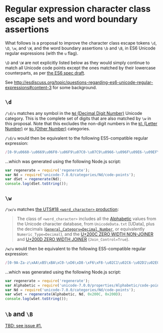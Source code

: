 # Regular expression character class escape sets and word boundary assertions

What follows is a proposal to improve the character class escape tokens `\d`, `\D`, `\w`, and `\W`, and the word boundary assertions `\b` and `\B`, in ES6 Unicode regular expressions (with the `u` flag).

`\D` and `\W` are not explicitly listed below as they would simply continue to match all Unicode code points except the ones matched by their lowercase counterparts, as per [the ES6 spec draft](http://mths.be/es6).

See <http://esdiscuss.org/topic/questions-regarding-es6-unicode-regular-expressions#content-3> for some background.

## `\d`

`/\d/u` matches any symbol in the [`Nd` (Decimal Digit Number)](http://codepoints.net/search?gc=Nd) Unicode category. This is the complete set of digits that are also matched by `\w` in this proposal. Note that this excludes the non-digit numbers in the [`Nl` (Letter Number)](http://codepoints.net/search?gc=Nl) or [`No` (Other Number)](http://codepoints.net/search?gc=No) categories.

`/\d/u` would then be equivalent to the following ES5-compatible regular expression:

```js
/[0-9\u0660-\u0669\u06F0-\u06F9\u07C0-\u07C9\u0966-\u096F\u09E6-\u09EF\u0A66-\u0A6F\u0AE6-\u0AEF\u0B66-\u0B6F\u0BE6-\u0BEF\u0C66-\u0C6F\u0CE6-\u0CEF\u0D66-\u0D6F\u0DE6-\u0DEF\u0E50-\u0E59\u0ED0-\u0ED9\u0F20-\u0F29\u1040-\u1049\u1090-\u1099\u17E0-\u17E9\u1810-\u1819\u1946-\u194F\u19D0-\u19D9\u1A80-\u1A89\u1A90-\u1A99\u1B50-\u1B59\u1BB0-\u1BB9\u1C40-\u1C49\u1C50-\u1C59\uA620-\uA629\uA8D0-\uA8D9\uA900-\uA909\uA9D0-\uA9D9\uA9F0-\uA9F9\uAA50-\uAA59\uABF0-\uABF9\uFF10-\uFF19]|\uD801[\uDCA0-\uDCA9]|\uD804[\uDC66-\uDC6F\uDCF0-\uDCF9\uDD36-\uDD3F\uDDD0-\uDDD9\uDEF0-\uDEF9]|\uD805[\uDCD0-\uDCD9\uDE50-\uDE59\uDEC0-\uDEC9]|\uD806[\uDCE0-\uDCE9]|\uD81A[\uDE60-\uDE69\uDF50-\uDF59]|\uD835[\uDFCE-\uDFFF]/
```

…which was generated using the following Node.js script:

```js
var regenerate = require('regenerate');
var Nd = require('unicode-7.0.0/categories/Nd/code-points');
var dSet = regenerate(Nd);
console.log(dSet.toString());
```

## `\w`

`/\w/u` matches [the UTS#18 `<word_character>` production](http://unicode.org/reports/tr18/#Simple_Word_Boundaries):

> The class of `<word_character>` includes all the [Alphabetic](http://unicode.org/reports/tr44/#Alphabetic) values from the Unicode character database, from `UnicodeData.txt` [UData], plus the decimals ([`General_Category=Decimal_Number`](http://codepoints.net/search?gc=Nd), or equivalently `Numeric_Type=Decimal`), and the [U+200C ZERO WIDTH NON-JOINER](http://codepoints.net/U+200C) and [U+200D ZERO WIDTH JOINER](http://codepoints.net/U+200D) (`Join_Control=True`).

`/w/u` would then be equivalent to the following ES5-compatible regular expression:

```js
/[0-9A-Za-z\xAA\xB5\xBA\xC0-\xD6\xD8-\xF6\xF8-\u02C1\u02C6-\u02D1\u02E0-\u02E4\u02EC\u02EE\u0345\u0370-\u0374\u0376\u0377\u037A-\u037D\u037F\u0386\u0388-\u038A\u038C\u038E-\u03A1\u03A3-\u03F5\u03F7-\u0481\u048A-\u052F\u0531-\u0556\u0559\u0561-\u0587\u05B0-\u05BD\u05BF\u05C1\u05C2\u05C4\u05C5\u05C7\u05D0-\u05EA\u05F0-\u05F2\u0610-\u061A\u0620-\u0657\u0659-\u0669\u066E-\u06D3\u06D5-\u06DC\u06E1-\u06E8\u06ED-\u06FC\u06FF\u0710-\u073F\u074D-\u07B1\u07C0-\u07EA\u07F4\u07F5\u07FA\u0800-\u0817\u081A-\u082C\u0840-\u0858\u08A0-\u08B2\u08E4-\u08E9\u08F0-\u093B\u093D-\u094C\u094E-\u0950\u0955-\u0963\u0966-\u096F\u0971-\u0983\u0985-\u098C\u098F\u0990\u0993-\u09A8\u09AA-\u09B0\u09B2\u09B6-\u09B9\u09BD-\u09C4\u09C7\u09C8\u09CB\u09CC\u09CE\u09D7\u09DC\u09DD\u09DF-\u09E3\u09E6-\u09F1\u0A01-\u0A03\u0A05-\u0A0A\u0A0F\u0A10\u0A13-\u0A28\u0A2A-\u0A30\u0A32\u0A33\u0A35\u0A36\u0A38\u0A39\u0A3E-\u0A42\u0A47\u0A48\u0A4B\u0A4C\u0A51\u0A59-\u0A5C\u0A5E\u0A66-\u0A75\u0A81-\u0A83\u0A85-\u0A8D\u0A8F-\u0A91\u0A93-\u0AA8\u0AAA-\u0AB0\u0AB2\u0AB3\u0AB5-\u0AB9\u0ABD-\u0AC5\u0AC7-\u0AC9\u0ACB\u0ACC\u0AD0\u0AE0-\u0AE3\u0AE6-\u0AEF\u0B01-\u0B03\u0B05-\u0B0C\u0B0F\u0B10\u0B13-\u0B28\u0B2A-\u0B30\u0B32\u0B33\u0B35-\u0B39\u0B3D-\u0B44\u0B47\u0B48\u0B4B\u0B4C\u0B56\u0B57\u0B5C\u0B5D\u0B5F-\u0B63\u0B66-\u0B6F\u0B71\u0B82\u0B83\u0B85-\u0B8A\u0B8E-\u0B90\u0B92-\u0B95\u0B99\u0B9A\u0B9C\u0B9E\u0B9F\u0BA3\u0BA4\u0BA8-\u0BAA\u0BAE-\u0BB9\u0BBE-\u0BC2\u0BC6-\u0BC8\u0BCA-\u0BCC\u0BD0\u0BD7\u0BE6-\u0BEF\u0C00-\u0C03\u0C05-\u0C0C\u0C0E-\u0C10\u0C12-\u0C28\u0C2A-\u0C39\u0C3D-\u0C44\u0C46-\u0C48\u0C4A-\u0C4C\u0C55\u0C56\u0C58\u0C59\u0C60-\u0C63\u0C66-\u0C6F\u0C81-\u0C83\u0C85-\u0C8C\u0C8E-\u0C90\u0C92-\u0CA8\u0CAA-\u0CB3\u0CB5-\u0CB9\u0CBD-\u0CC4\u0CC6-\u0CC8\u0CCA-\u0CCC\u0CD5\u0CD6\u0CDE\u0CE0-\u0CE3\u0CE6-\u0CEF\u0CF1\u0CF2\u0D01-\u0D03\u0D05-\u0D0C\u0D0E-\u0D10\u0D12-\u0D3A\u0D3D-\u0D44\u0D46-\u0D48\u0D4A-\u0D4C\u0D4E\u0D57\u0D60-\u0D63\u0D66-\u0D6F\u0D7A-\u0D7F\u0D82\u0D83\u0D85-\u0D96\u0D9A-\u0DB1\u0DB3-\u0DBB\u0DBD\u0DC0-\u0DC6\u0DCF-\u0DD4\u0DD6\u0DD8-\u0DDF\u0DE6-\u0DEF\u0DF2\u0DF3\u0E01-\u0E3A\u0E40-\u0E46\u0E4D\u0E50-\u0E59\u0E81\u0E82\u0E84\u0E87\u0E88\u0E8A\u0E8D\u0E94-\u0E97\u0E99-\u0E9F\u0EA1-\u0EA3\u0EA5\u0EA7\u0EAA\u0EAB\u0EAD-\u0EB9\u0EBB-\u0EBD\u0EC0-\u0EC4\u0EC6\u0ECD\u0ED0-\u0ED9\u0EDC-\u0EDF\u0F00\u0F20-\u0F29\u0F40-\u0F47\u0F49-\u0F6C\u0F71-\u0F81\u0F88-\u0F97\u0F99-\u0FBC\u1000-\u1036\u1038\u103B-\u1049\u1050-\u1062\u1065-\u1068\u106E-\u1086\u108E\u1090-\u1099\u109C\u109D\u10A0-\u10C5\u10C7\u10CD\u10D0-\u10FA\u10FC-\u1248\u124A-\u124D\u1250-\u1256\u1258\u125A-\u125D\u1260-\u1288\u128A-\u128D\u1290-\u12B0\u12B2-\u12B5\u12B8-\u12BE\u12C0\u12C2-\u12C5\u12C8-\u12D6\u12D8-\u1310\u1312-\u1315\u1318-\u135A\u135F\u1380-\u138F\u13A0-\u13F4\u1401-\u166C\u166F-\u167F\u1681-\u169A\u16A0-\u16EA\u16EE-\u16F8\u1700-\u170C\u170E-\u1713\u1720-\u1733\u1740-\u1753\u1760-\u176C\u176E-\u1770\u1772\u1773\u1780-\u17B3\u17B6-\u17C8\u17D7\u17DC\u17E0-\u17E9\u1810-\u1819\u1820-\u1877\u1880-\u18AA\u18B0-\u18F5\u1900-\u191E\u1920-\u192B\u1930-\u1938\u1946-\u196D\u1970-\u1974\u1980-\u19AB\u19B0-\u19C9\u19D0-\u19D9\u1A00-\u1A1B\u1A20-\u1A5E\u1A61-\u1A74\u1A80-\u1A89\u1A90-\u1A99\u1AA7\u1B00-\u1B33\u1B35-\u1B43\u1B45-\u1B4B\u1B50-\u1B59\u1B80-\u1BA9\u1BAC-\u1BE5\u1BE7-\u1BF1\u1C00-\u1C35\u1C40-\u1C49\u1C4D-\u1C7D\u1CE9-\u1CEC\u1CEE-\u1CF3\u1CF5\u1CF6\u1D00-\u1DBF\u1DE7-\u1DF4\u1E00-\u1F15\u1F18-\u1F1D\u1F20-\u1F45\u1F48-\u1F4D\u1F50-\u1F57\u1F59\u1F5B\u1F5D\u1F5F-\u1F7D\u1F80-\u1FB4\u1FB6-\u1FBC\u1FBE\u1FC2-\u1FC4\u1FC6-\u1FCC\u1FD0-\u1FD3\u1FD6-\u1FDB\u1FE0-\u1FEC\u1FF2-\u1FF4\u1FF6-\u1FFC\u200C\u200D\u2071\u207F\u2090-\u209C\u2102\u2107\u210A-\u2113\u2115\u2119-\u211D\u2124\u2126\u2128\u212A-\u212D\u212F-\u2139\u213C-\u213F\u2145-\u2149\u214E\u2160-\u2188\u24B6-\u24E9\u2C00-\u2C2E\u2C30-\u2C5E\u2C60-\u2CE4\u2CEB-\u2CEE\u2CF2\u2CF3\u2D00-\u2D25\u2D27\u2D2D\u2D30-\u2D67\u2D6F\u2D80-\u2D96\u2DA0-\u2DA6\u2DA8-\u2DAE\u2DB0-\u2DB6\u2DB8-\u2DBE\u2DC0-\u2DC6\u2DC8-\u2DCE\u2DD0-\u2DD6\u2DD8-\u2DDE\u2DE0-\u2DFF\u2E2F\u3005-\u3007\u3021-\u3029\u3031-\u3035\u3038-\u303C\u3041-\u3096\u309D-\u309F\u30A1-\u30FA\u30FC-\u30FF\u3105-\u312D\u3131-\u318E\u31A0-\u31BA\u31F0-\u31FF\u3400-\u4DB5\u4E00-\u9FCC\uA000-\uA48C\uA4D0-\uA4FD\uA500-\uA60C\uA610-\uA62B\uA640-\uA66E\uA674-\uA67B\uA67F-\uA69D\uA69F-\uA6EF\uA717-\uA71F\uA722-\uA788\uA78B-\uA78E\uA790-\uA7AD\uA7B0\uA7B1\uA7F7-\uA801\uA803-\uA805\uA807-\uA80A\uA80C-\uA827\uA840-\uA873\uA880-\uA8C3\uA8D0-\uA8D9\uA8F2-\uA8F7\uA8FB\uA900-\uA92A\uA930-\uA952\uA960-\uA97C\uA980-\uA9B2\uA9B4-\uA9BF\uA9CF-\uA9D9\uA9E0-\uA9E4\uA9E6-\uA9FE\uAA00-\uAA36\uAA40-\uAA4D\uAA50-\uAA59\uAA60-\uAA76\uAA7A\uAA7E-\uAABE\uAAC0\uAAC2\uAADB-\uAADD\uAAE0-\uAAEF\uAAF2-\uAAF5\uAB01-\uAB06\uAB09-\uAB0E\uAB11-\uAB16\uAB20-\uAB26\uAB28-\uAB2E\uAB30-\uAB5A\uAB5C-\uAB5F\uAB64\uAB65\uABC0-\uABEA\uABF0-\uABF9\uAC00-\uD7A3\uD7B0-\uD7C6\uD7CB-\uD7FB\uF900-\uFA6D\uFA70-\uFAD9\uFB00-\uFB06\uFB13-\uFB17\uFB1D-\uFB28\uFB2A-\uFB36\uFB38-\uFB3C\uFB3E\uFB40\uFB41\uFB43\uFB44\uFB46-\uFBB1\uFBD3-\uFD3D\uFD50-\uFD8F\uFD92-\uFDC7\uFDF0-\uFDFB\uFE70-\uFE74\uFE76-\uFEFC\uFF10-\uFF19\uFF21-\uFF3A\uFF41-\uFF5A\uFF66-\uFFBE\uFFC2-\uFFC7\uFFCA-\uFFCF\uFFD2-\uFFD7\uFFDA-\uFFDC]|\uD800[\uDC00-\uDC0B\uDC0D-\uDC26\uDC28-\uDC3A\uDC3C\uDC3D\uDC3F-\uDC4D\uDC50-\uDC5D\uDC80-\uDCFA\uDD40-\uDD74\uDE80-\uDE9C\uDEA0-\uDED0\uDF00-\uDF1F\uDF30-\uDF4A\uDF50-\uDF7A\uDF80-\uDF9D\uDFA0-\uDFC3\uDFC8-\uDFCF\uDFD1-\uDFD5]|\uD801[\uDC00-\uDC9D\uDCA0-\uDCA9\uDD00-\uDD27\uDD30-\uDD63\uDE00-\uDF36\uDF40-\uDF55\uDF60-\uDF67]|\uD802[\uDC00-\uDC05\uDC08\uDC0A-\uDC35\uDC37\uDC38\uDC3C\uDC3F-\uDC55\uDC60-\uDC76\uDC80-\uDC9E\uDD00-\uDD15\uDD20-\uDD39\uDD80-\uDDB7\uDDBE\uDDBF\uDE00-\uDE03\uDE05\uDE06\uDE0C-\uDE13\uDE15-\uDE17\uDE19-\uDE33\uDE60-\uDE7C\uDE80-\uDE9C\uDEC0-\uDEC7\uDEC9-\uDEE4\uDF00-\uDF35\uDF40-\uDF55\uDF60-\uDF72\uDF80-\uDF91]|\uD803[\uDC00-\uDC48]|\uD804[\uDC00-\uDC45\uDC66-\uDC6F\uDC82-\uDCB8\uDCD0-\uDCE8\uDCF0-\uDCF9\uDD00-\uDD32\uDD36-\uDD3F\uDD50-\uDD72\uDD76\uDD80-\uDDBF\uDDC1-\uDDC4\uDDD0-\uDDDA\uDE00-\uDE11\uDE13-\uDE34\uDE37\uDEB0-\uDEE8\uDEF0-\uDEF9\uDF01-\uDF03\uDF05-\uDF0C\uDF0F\uDF10\uDF13-\uDF28\uDF2A-\uDF30\uDF32\uDF33\uDF35-\uDF39\uDF3D-\uDF44\uDF47\uDF48\uDF4B\uDF4C\uDF57\uDF5D-\uDF63]|\uD805[\uDC80-\uDCC1\uDCC4\uDCC5\uDCC7\uDCD0-\uDCD9\uDD80-\uDDB5\uDDB8-\uDDBE\uDE00-\uDE3E\uDE40\uDE44\uDE50-\uDE59\uDE80-\uDEB5\uDEC0-\uDEC9]|\uD806[\uDCA0-\uDCE9\uDCFF\uDEC0-\uDEF8]|\uD808[\uDC00-\uDF98]|\uD809[\uDC00-\uDC6E]|[\uD80C\uD840-\uD868\uD86A-\uD86C][\uDC00-\uDFFF]|\uD80D[\uDC00-\uDC2E]|\uD81A[\uDC00-\uDE38\uDE40-\uDE5E\uDE60-\uDE69\uDED0-\uDEED\uDF00-\uDF36\uDF40-\uDF43\uDF50-\uDF59\uDF63-\uDF77\uDF7D-\uDF8F]|\uD81B[\uDF00-\uDF44\uDF50-\uDF7E\uDF93-\uDF9F]|\uD82C[\uDC00\uDC01]|\uD82F[\uDC00-\uDC6A\uDC70-\uDC7C\uDC80-\uDC88\uDC90-\uDC99\uDC9E]|\uD835[\uDC00-\uDC54\uDC56-\uDC9C\uDC9E\uDC9F\uDCA2\uDCA5\uDCA6\uDCA9-\uDCAC\uDCAE-\uDCB9\uDCBB\uDCBD-\uDCC3\uDCC5-\uDD05\uDD07-\uDD0A\uDD0D-\uDD14\uDD16-\uDD1C\uDD1E-\uDD39\uDD3B-\uDD3E\uDD40-\uDD44\uDD46\uDD4A-\uDD50\uDD52-\uDEA5\uDEA8-\uDEC0\uDEC2-\uDEDA\uDEDC-\uDEFA\uDEFC-\uDF14\uDF16-\uDF34\uDF36-\uDF4E\uDF50-\uDF6E\uDF70-\uDF88\uDF8A-\uDFA8\uDFAA-\uDFC2\uDFC4-\uDFCB\uDFCE-\uDFFF]|\uD83A[\uDC00-\uDCC4]|\uD83B[\uDE00-\uDE03\uDE05-\uDE1F\uDE21\uDE22\uDE24\uDE27\uDE29-\uDE32\uDE34-\uDE37\uDE39\uDE3B\uDE42\uDE47\uDE49\uDE4B\uDE4D-\uDE4F\uDE51\uDE52\uDE54\uDE57\uDE59\uDE5B\uDE5D\uDE5F\uDE61\uDE62\uDE64\uDE67-\uDE6A\uDE6C-\uDE72\uDE74-\uDE77\uDE79-\uDE7C\uDE7E\uDE80-\uDE89\uDE8B-\uDE9B\uDEA1-\uDEA3\uDEA5-\uDEA9\uDEAB-\uDEBB]|\uD83C[\uDD30-\uDD49\uDD50-\uDD69\uDD70-\uDD89]|\uD869[\uDC00-\uDED6\uDF00-\uDFFF]|\uD86D[\uDC00-\uDF34\uDF40-\uDFFF]|\uD86E[\uDC00-\uDC1D]|\uD87E[\uDC00-\uDE1D]/
```

…which was generated using the following Node.js script:

```js
var regenerate = require('regenerate');
var Alphabetic = require('unicode-7.0.0/properties/Alphabetic/code-points');
var Nd = require('unicode-7.0.0/categories/Nd/code-points');
var wSet = regenerate(Alphabetic, Nd, 0x200C, 0x200D);
console.log(wSet.toString());
```

## `\b` and `\B`

[TBD: see issue #1.](https://github.com/mathiasbynens/es6-unicode-character-class-escape-sets/issues/1)
